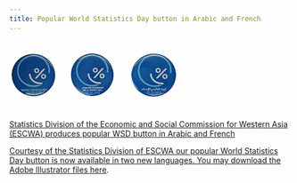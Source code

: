 ```yaml
---
title: Popular World Statistics Day button in Arabic and French
---
```


<img src="/images/WSD_ESCWA_Buttons.jpg" alt="World Statistics Day buttons in Arabic and French" style="width:300px"><br><br>
<a href="http://www.escwa.un.org/divisions/main.asp?division=sd" target="_blank"> Statistics Division of the Economic and Social Commission for Western Asia (ESCWA) produces popular WSD button in Arabic and French

Courtesy of the Statistics Division of ESCWA our popular World Statistics Day button is now available in two new languages. You may download the Adobe Illustrator files <a href="/logos/WSD_ESCWA_Final_Buttons.ai" target="_blank">here</a>.
